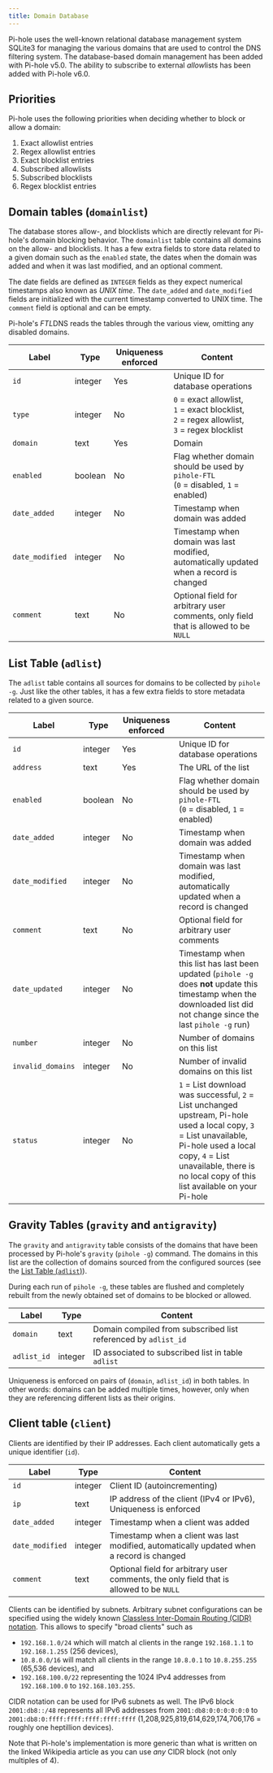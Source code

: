 ```yaml
---
title: Domain Database
---
```


Pi-hole uses the well-known relational database management system SQLite3 for managing the various domains that are used to control the DNS filtering system. The database-based domain management has been added with Pi-hole v5.0. The ability to subscribe to external *allow*lists has been added with Pi-hole v6.0.

## Priorities

Pi-hole uses the following priorities when deciding whether to block or allow a domain:

1. Exact allowlist entries
2. Regex allowlist entries
3. Exact blocklist entries
4. Subscribed allowlists
5. Subscribed blocklists
6. Regex blocklist entries

## Domain tables (`domainlist`)

The database stores allow-, and blocklists which are directly relevant for Pi-hole's domain blocking behavior. The `domainlist` table contains all domains on the allow- and blocklists. It has a few extra fields to store data related to a given domain such as the `enabled` state, the dates when the domain was added and when it was last modified, and an optional comment.

The date fields are defined as `INTEGER` fields as they expect numerical timestamps also known as *UNIX time*. The `date_added` and `date_modified` fields are initialized with the current timestamp converted to UNIX time. The `comment` field is optional and can be empty.

Pi-hole's *FTL*DNS reads the tables through the various view, omitting any disabled domains.

Label | Type | Uniqueness enforced | Content
----- | ---- | ------------------- | --------
`id` | integer | Yes | Unique ID for database operations
`type` | integer | No | `0` = exact allowlist,<br> `1` = exact blocklist,<br> `2` = regex allowlist,<br> `3` = regex blocklist
`domain` | text | Yes | Domain
`enabled` | boolean | No | Flag whether domain should be used by `pihole-FTL`<br>(`0` = disabled, `1` = enabled)
`date_added` | integer | No | Timestamp when domain was added
`date_modified` | integer | No | Timestamp when domain was last modified, automatically updated when a record is changed
`comment` | text | No | Optional field for arbitrary user comments, only field that is allowed to be `NULL`

## List Table (`adlist`)

The `adlist` table contains all sources for domains to be collected by `pihole -g`. Just like the other tables, it has a few extra fields to store metadata related to a given source.

Label | Type | Uniqueness enforced | Content
----- | ---- | ------------------- | --------
`id` | integer | Yes | Unique ID for database operations
`address` | text | Yes | The URL of the list
`enabled` | boolean | No | Flag whether domain should be used by `pihole-FTL`<br>(`0` = disabled, `1` = enabled)
`date_added` | integer | No | Timestamp when domain was added
`date_modified` | integer | No | Timestamp when domain was last modified, automatically updated when a record is changed
`comment` | text | No | Optional field for arbitrary user comments
`date_updated` | integer | No | Timestamp when this list has last been updated (`pihole -g` does **not** update this timestamp when the downloaded list did not change since the last `pihole -g` run)
`number` | integer | No | Number of domains on this list
`invalid_domains` | integer | No | Number of invalid domains on this list
`status` | integer | No | `1` = List download was successful, `2` = List unchanged upstream, Pi-hole used a local copy, `3` = List unavailable, Pi-hole used a local copy, `4` = List unavailable, there is no local copy of this list available on your Pi-hole

## Gravity Tables (`gravity` and `antigravity`)

The `gravity` and `antigravity` table consists of the domains that have been processed by Pi-hole's `gravity` (`pihole -g`) command. The domains in this list are the collection of domains sourced from the configured sources (see the [List Table (`adlist`)](index.md#list-table-adlist)).

During each run of `pihole -g`, these tables are flushed and completely rebuilt from the newly obtained set of domains to be blocked or allowed.

Label | Type | Content
----- | ---- | -------
`domain` | text | Domain compiled from subscribed list referenced by `adlist_id`
`adlist_id` | integer | ID associated to subscribed list in table `adlist`

Uniqueness is enforced on pairs of (`domain`, `adlist_id`) in both tables. In other words: domains can be added multiple times, however, only when they are referencing different lists as their origins.

## Client table (`client`)

Clients are identified by their IP addresses. Each client automatically gets a unique identifier (`id`).

Label | Type | Content
----- | ---- | -------
`id` | integer | Client ID (autoincrementing)
`ip` | text | IP address of the client (IPv4 or IPv6), Uniqueness is enforced
`date_added` | integer | Timestamp when a client was added
`date_modified` | integer | Timestamp when a client was last modified, automatically updated when a record is changed
`comment` | text | Optional field for arbitrary user comments, the only field that is allowed to be `NULL`

Clients can be identified by subnets. Arbitrary subnet configurations can be specified using the widely known [Classless Inter-Domain Routing (CIDR) notation](https://en.wikipedia.org/wiki/Classless_Inter-Domain_Routing#CIDR_blocks).
This allows to specify "broad clients" such as

- `192.168.1.0/24` which will match al clients in the range `192.168.1.1` to `192.168.1.255` (256 devices),
- `10.8.0.0/16` will match all clients in the range `10.8.0.1` to `10.8.255.255` (65,536 devices), and
- `192.168.100.0/22` representing the 1024 IPv4 addresses from `192.168.100.0` to `192.168.103.255`.

CIDR notation can be used for IPv6 subnets as well. The IPv6 block `2001:db8::/48` represents all IPv6 addresses from `2001:db8:0:0:0:0:0:0` to `2001:db8:0:ffff:ffff:ffff:ffff:ffff` (1,208,925,819,614,629,174,706,176 = roughly one heptillion devices).

Note that Pi-hole's implementation is more generic than what is written on the linked Wikipedia article as you can use *any* CIDR block (not only multiples of 4).
